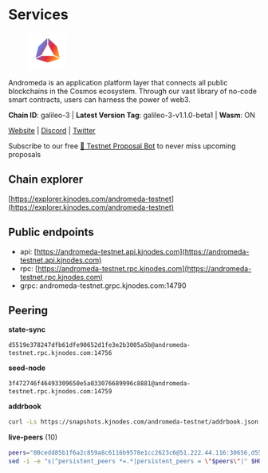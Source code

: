 # Services

<figure><img src="https://raw.githubusercontent.com/kj89/cosmos-images/main/logos/andromeda.png" alt=""><figcaption></figcaption></figure>

Andromeda is an application platform layer that connects all  public blockchains in the Cosmos ecosystem. Through our vast  library of no-code smart contracts, users can harness the power of web3.

**Chain ID**: galileo-3 | **Latest Version Tag**: galileo-3-v1.1.0-beta1 | **Wasm**: ON

[Website](https://www.andromedaprotocol.io) | [Discord](https://discord.gg/wzM3kSN3sE) | [Twitter](https://twitter.com/andromedaprot)



Subscribe to our free [🤖 Testnet Proposal Bot](https://t.me/kjnodes_testnet_proposal_bot) to never miss upcoming proposals


## Chain explorer
[https://explorer.kjnodes.com/andromeda-testnet](https://explorer.kjnodes.com/andromeda-testnet)

## Public endpoints

* api: [https://andromeda-testnet.api.kjnodes.com](https://andromeda-testnet.api.kjnodes.com)
* rpc: [https://andromeda-testnet.rpc.kjnodes.com](https://andromeda-testnet.rpc.kjnodes.com)
* grpc: andromeda-testnet.grpc.kjnodes.com:14790

## Peering

**state-sync**

```text
d5519e378247dfb61dfe90652d1fe3e2b3005a5b@andromeda-testnet.rpc.kjnodes.com:14756
```

**seed-node**

```text
3f472746f46493309650e5a033076689996c8881@andromeda-testnet.rpc.kjnodes.com:14759
```

**addrbook**
```bash
curl -Ls https://snapshots.kjnodes.com/andromeda-testnet/addrbook.json > $HOME/.andromedad/config/addrbook.json
```

**live-peers** (10)
```bash
peers="00cedd85b1f6a2c859a8c6116b9578e1cc2623c6@51.222.44.116:30656,d5519e378247dfb61dfe90652d1fe3e2b3005a5b@65.109.68.190:14756,433cc64756cb7f00b5fb4b26de97dc0db72b27ca@65.108.216.219:6656,257491189415103312bcd203b1c6cd114d2cde9e@38.242.225.252:26656,99cebda3a65a35b9a6a8bef774c8b92c1e548aa5@65.108.226.26:36656,e61f287d51edab6f6dbe00a8b804614443ee6f82@80.85.242.117:26656,5e5186020063f7f8a3f3c6c23feca32830a18f33@65.109.174.30:56656,3d25f45062b5f3f49a87d38300ca0f657a9c853f@84.252.159.238:02656,c4bb11ae43f4db7b8eef312a3c38861d236eb660@91.201.113.194:26656,85953732c4eb5165724ac6db331240ff0815daf1@1.15.104.210:26656"
sed -i -e "s|^persistent_peers *=.*|persistent_peers = \"$peers\"|" $HOME/.andromedad/config/config.toml
```
